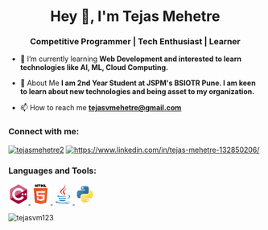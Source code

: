 <h1 align="center">Hey 👋, I'm Tejas Mehetre</h1>
<h3 align="center">Competitive Programmer | Tech Enthusiast | Learner</h3>

- 🌱 I’m currently learning **Web Development and interested to learn technologies like AI, ML, Cloud Computing.**

- 💬 About Me **I am 2nd Year Student at JSPM's BSIOTR Pune. I am keen to learn about new technologies and being asset to my organization.**

- 📫 How to reach me **tejasvmehetre@gmail.com**

<h3 align="left">Connect with me:</h3>
<p align="left">
<a href="https://twitter.com/tejasmehetre2" target="blank"><img align="center" src="https://raw.githubusercontent.com/rahuldkjain/github-profile-readme-generator/master/src/images/icons/Social/twitter.svg" alt="tejasmehetre2" height="30" width="40" /></a>
<a href="https://linkedin.com/in/https://www.linkedin.com/in/tejas-mehetre-132850206/" target="blank"><img align="center" src="https://raw.githubusercontent.com/rahuldkjain/github-profile-readme-generator/master/src/images/icons/Social/linked-in-alt.svg" alt="https://www.linkedin.com/in/tejas-mehetre-132850206/" height="30" width="40" /></a>
</p>

<h3 align="left">Languages and Tools:</h3>
<p align="left"> <a href="https://www.w3schools.com/cpp/" target="_blank"> <img src="https://raw.githubusercontent.com/devicons/devicon/master/icons/cplusplus/cplusplus-original.svg" alt="cplusplus" width="40" height="40"/> </a> <a href="https://www.w3.org/html/" target="_blank"> <img src="https://raw.githubusercontent.com/devicons/devicon/master/icons/html5/html5-original-wordmark.svg" alt="html5" width="40" height="40"/> </a> <a href="https://www.java.com" target="_blank"> <img src="https://raw.githubusercontent.com/devicons/devicon/master/icons/java/java-original.svg" alt="java" width="40" height="40"/> </a> <a href="https://www.python.org" target="_blank"> <img src="https://raw.githubusercontent.com/devicons/devicon/master/icons/python/python-original.svg" alt="python" width="40" height="40"/> </a> </p>

<p><img align="center" src="https://github-readme-stats.vercel.app/api/top-langs?username=tejasvm123&show_icons=true&locale=en&layout=compact" alt="tejasvm123" /></p>
